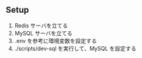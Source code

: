 ## Setup

1. Redis サーバを立てる
1. MySQL サーバを立てる
1. .env を参考に環境変数を設定する
1. ./scripts/dev-sql を実行して、MySQL を設定する
